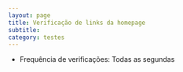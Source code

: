```yaml
---
layout: page
title: Verificação de links da homepage
subtitle: 
category: testes
---
```


* Frequência de verificações: Todas as segundas
